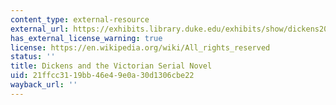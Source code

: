 ```yaml
---
content_type: external-resource
external_url: https://exhibits.library.duke.edu/exhibits/show/dickens200/serials#:~:text=Most%20of%20Dickens's%20novels%20were,began%2C%20allowing%20him%20to%20alter
has_external_license_warning: true
license: https://en.wikipedia.org/wiki/All_rights_reserved
status: ''
title: Dickens and the Victorian Serial Novel
uid: 21ffcc31-19bb-46e4-9e0a-30d1306cbe22
wayback_url: ''
---
```

